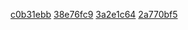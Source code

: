 [c0b31ebb](../pieces/identifiant/c0b31ebb)
[38e76fc9](../pieces/identifiant/38e76fc9)
[3a2e1c64](../pieces/identifiant/3a2e1c64)
[2a770bf5](../pieces/identifiant/2a770bf5)
